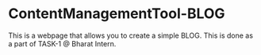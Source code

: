 # ContentManagementTool-BLOG
This is a webpage that allows you to create a simple BLOG. This is done as a part of TASK-1 @ Bharat Intern. 
